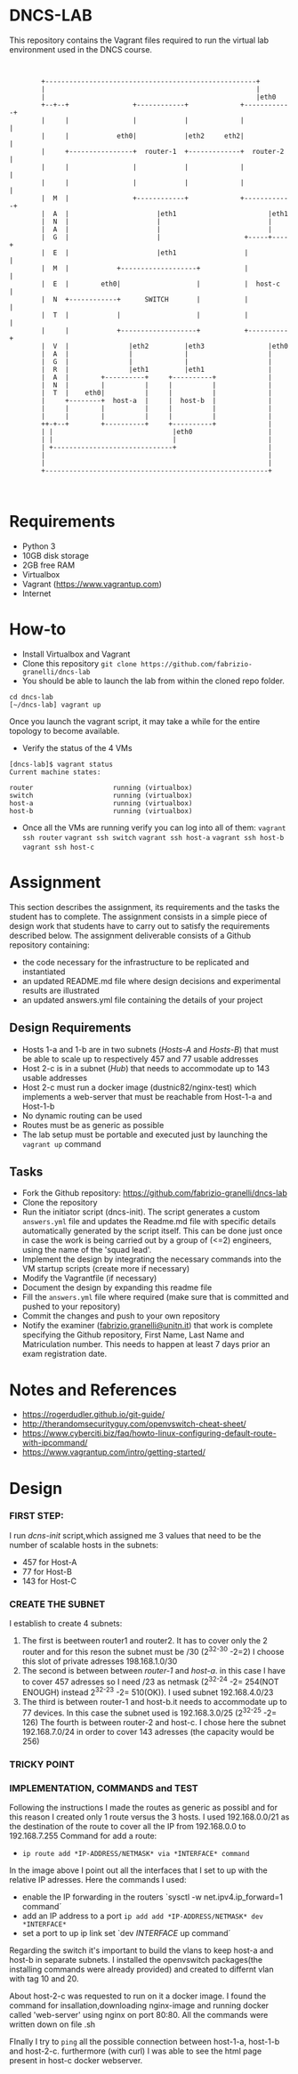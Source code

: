 # DNCS-LAB

This repository contains the Vagrant files required to run the virtual lab environment used in the DNCS course.
```


        +-----------------------------------------------------+
        |                                                     |
        |                                                     |eth0
        +--+--+                +------------+             +------------+
        |     |                |            |             |            |
        |     |            eth0|            |eth2     eth2|            |
        |     +----------------+  router-1  +-------------+  router-2  |
        |     |                |            |             |            |
        |     |                |            |             |            |
        |  M  |                +------------+             +------------+
        |  A  |                      |eth1                       |eth1
        |  N  |                      |                           |
        |  A  |                      |                           |
        |  G  |                      |                     +-----+----+
        |  E  |                      |eth1                 |          |
        |  M  |            +-------------------+           |          |
        |  E  |        eth0|                   |           |  host-c  |
        |  N  +------------+      SWITCH       |           |          |
        |  T  |            |                   |           |          |
        |     |            +-------------------+           +----------+
        |  V  |               |eth2         |eth3                |eth0
        |  A  |               |             |                    |
        |  G  |               |             |                    |
        |  R  |               |eth1         |eth1                |
        |  A  |        +----------+     +----------+             |
        |  N  |        |          |     |          |             |
        |  T  |    eth0|          |     |          |             |
        |     +--------+  host-a  |     |  host-b  |             |
        |     |        |          |     |          |             |
        |     |        |          |     |          |             |
        ++-+--+        +----------+     +----------+             |
        | |                              |eth0                   |
        | |                              |                       |
        | +------------------------------+                       |
        |                                                        |
        |                                                        |
        +--------------------------------------------------------+



```

# Requirements
 - Python 3
 - 10GB disk storage
 - 2GB free RAM
 - Virtualbox
 - Vagrant (https://www.vagrantup.com)
 - Internet

# How-to
 - Install Virtualbox and Vagrant
 - Clone this repository
`git clone https://github.com/fabrizio-granelli/dncs-lab`
 - You should be able to launch the lab from within the cloned repo folder.
```
cd dncs-lab
[~/dncs-lab] vagrant up
```
Once you launch the vagrant script, it may take a while for the entire topology to become available.
 - Verify the status of the 4 VMs
 ```
 [dncs-lab]$ vagrant status                                                                                                                                                                
Current machine states:

router                    running (virtualbox)
switch                    running (virtualbox)
host-a                    running (virtualbox)
host-b                    running (virtualbox)
```
- Once all the VMs are running verify you can log into all of them:
`vagrant ssh router`
`vagrant ssh switch`
`vagrant ssh host-a`
`vagrant ssh host-b`
`vagrant ssh host-c`

# Assignment
This section describes the assignment, its requirements and the tasks the student has to complete.
The assignment consists in a simple piece of design work that students have to carry out to satisfy the requirements described below.
The assignment deliverable consists of a Github repository containing:
- the code necessary for the infrastructure to be replicated and instantiated
- an updated README.md file where design decisions and experimental results are illustrated
- an updated answers.yml file containing the details of your project

## Design Requirements
- Hosts 1-a and 1-b are in two subnets (*Hosts-A* and *Hosts-B*) that must be able to scale up to respectively 457 and 77 usable addresses
- Host 2-c is in a subnet (*Hub*) that needs to accommodate up to 143 usable addresses
- Host 2-c must run a docker image (dustnic82/nginx-test) which implements a web-server that must be reachable from Host-1-a and Host-1-b
- No dynamic routing can be used
- Routes must be as generic as possible
- The lab setup must be portable and executed just by launching the `vagrant up` command

## Tasks
- Fork the Github repository: https://github.com/fabrizio-granelli/dncs-lab
- Clone the repository
- Run the initiator script (dncs-init). The script generates a custom `answers.yml` file and updates the Readme.md file with specific details automatically generated by the script itself.
  This can be done just once in case the work is being carried out by a group of (<=2) engineers, using the name of the 'squad lead'. 
- Implement the design by integrating the necessary commands into the VM startup scripts (create more if necessary)
- Modify the Vagrantfile (if necessary)
- Document the design by expanding this readme file
- Fill the `answers.yml` file where required (make sure that is committed and pushed to your repository)
- Commit the changes and push to your own repository
- Notify the examiner (fabrizio.granelli@unitn.it) that work is complete specifying the Github repository, First Name, Last Name and Matriculation number. This needs to happen at least 7 days prior an exam registration date.

# Notes and References
- https://rogerdudler.github.io/git-guide/
- http://therandomsecurityguy.com/openvswitch-cheat-sheet/
- https://www.cyberciti.biz/faq/howto-linux-configuring-default-route-with-ipcommand/
- https://www.vagrantup.com/intro/getting-started/


# Design

### FIRST STEP:
I run _dcns-init_ script,which assigned me 3 values that need to be the number of scalable hosts in the subnets:
  * 457 for Host-A
  *  77 for Host-B
  * 143 for Host-C

 ### CREATE THE SUBNET
I establish to create 4 subnets:
1. The first is beetween router1 and router2. It has to cover only the 2 router and for this reson the subnet must be /30 (2<sup>32-30</sup> -2=2) I choose this slot of private adresses 198.168.1.0/30
2. The second is between between _router-1_ and _host-a_. in this case I have to cover 457 adresses so I need /23 as netmask (2<sup>32-24</sup> -2= 254(NOT ENOUGH) instead  2<sup>32-23</sup> -2= 510(OK)). I used subnet 192.168.4.0/23
3. The third  is between router-1 and host-b.it needs to accommodate up to 77 devices. In this case the subnet used is 192.168.3.0/25 (2<sup>32-25</sup> -2= 126)
The fourth is between router-2 and host-c. I chose here the subnet 192.168.7.0/24 in order to cover 143 adresses (the capacity would be 256)

### TRICKY POINT


### IMPLEMENTATION, COMMANDS and TEST
Following the instructions I made the routes as generic as possibl and for this reason I created only 1 route versus the 3 hosts. I used 192.168.0.0/21 as the destination of the route to cover all the IP from 192.168.0.0 to 192.168.7.255
Command for add a route:
+ `ip route add *IP-ADDRESS/NETMASK* via *INTERFACE* command`

In the image above I point out all the interfaces that I set to up with the relative IP adresses.
Here the commands I used:
+ enable the IP forwarding in the routers `sysctl -w net.ipv4.ip_forward=1 command´
+ add an IP address to a port  `ip add add *IP-ADDRESS/NETMASK* dev  *INTERFACE*`
+ set a port to up ip link set `dev  *INTERFACE* up command´

Regarding the switch it's important to build the vlans to keep host-a and host-b in separate subnets. I installed the openvswitch packages(the installing commands were already provided) and created to differnt vlan with tag 10 and 20.

About host-2-c was requested to run on it a docker image. I found the command for insallation,downloading nginx-image and running docker called 'web-server' using nginx on port 80:80.
All the commands were written down on file .sh 

FInally I try to `ping` all the possible connection between host-1-a, host-1-b and host-2-c.
furthermore (with curl) I was able to see the html page present in host-c docker webserver.

